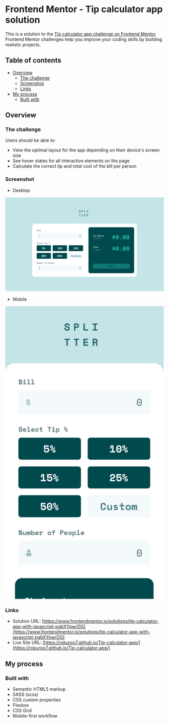 # Frontend Mentor - Tip calculator app solution

This is a solution to the [Tip calculator app challenge on Frontend Mentor](https://www.frontendmentor.io/challenges/tip-calculator-app-ugJNGbJUX). Frontend Mentor challenges help you improve your coding skills by building realistic projects.

## Table of contents

- [Overview](#overview)
  - [The challenge](#the-challenge)
  - [Screenshot](#screenshot)
  - [Links](#links)
- [My process](#my-process)
  - [Built with](#built-with)

## Overview

### The challenge

Users should be able to:

- View the optimal layout for the app depending on their device's screen size
- See hover states for all interactive elements on the page
- Calculate the correct tip and total cost of the bill per person

### Screenshot

- Desktop

![](./screenshot%20/desktop.jpeg)

- Mobile

![](./screenshot%20/mobile.jpeg)

### Links

- Solution URL: [https://www.frontendmentor.io/solutions/tip-calculator-app-with-javascript-pgbXYpwrDG](https://www.frontendmentor.io/solutions/tip-calculator-app-with-javascript-pgbXYpwrDG)
- Live Site URL: [https://rokuroo7.github.io/Tip-calculator-app/](https://rokuroo7.github.io/Tip-calculator-app/)

## My process

### Built with

- Semantic HTML5 markup
- SASS (scss)
- CSS custom properties
- Flexbox
- CSS Grid
- Mobile-first workflow
